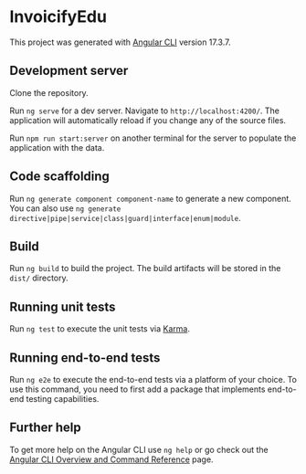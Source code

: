 # InvoicifyEdu

This project was generated with [Angular CLI](https://github.com/angular/angular-cli) version 17.3.7.

## Development server

Clone the repository.

Run `ng serve` for a dev server. Navigate to `http://localhost:4200/`. The application will automatically reload if you change any of the source files.

Run `npm run start:server` on another terminal for the server to populate the application with the data.

## Code scaffolding

Run `ng generate component component-name` to generate a new component. You can also use `ng generate directive|pipe|service|class|guard|interface|enum|module`.

## Build

Run `ng build` to build the project. The build artifacts will be stored in the `dist/` directory.

## Running unit tests

Run `ng test` to execute the unit tests via [Karma](https://karma-runner.github.io).

## Running end-to-end tests

Run `ng e2e` to execute the end-to-end tests via a platform of your choice. To use this command, you need to first add a package that implements end-to-end testing capabilities.

## Further help

To get more help on the Angular CLI use `ng help` or go check out the [Angular CLI Overview and Command Reference](https://angular.io/cli) page.

